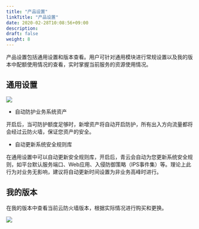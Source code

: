 ```yaml
---
title: "产品设置"
linkTitle: "产品设置"
date: 2020-02-28T10:08:56+09:00
description:
draft: false
weight: 8
---
```


产品设置包括通用设置和版本查看。用户可针对通用模块进行常规设置以及我的版本中配额使用情况的查看，实时掌握当前服务的资源使用情况。

## 通用设置

![](../_images/setting.png)

- 自动防护业务系统资产

开启后，当可防护额度足够时，新增资产将自动开启防护，所有出入方向流量都将会经过云防火墙，保证您资产的安全。

- 自动更新系统安全规则库

在通用设置中可以自动更新安全规则库，开启后，青云会自动为您更新系统安全规则，如平台默认服务端口、Web应用、入侵防御策略（IPS事件集）等。理论上此行为对业务无影响，建议将自动更新时间设置为非业务高峰时进行。



## 我的版本

在我的版本中查看当前云防火墙版本，根据实际情况进行购买和更换。

![](../_images/version.png)